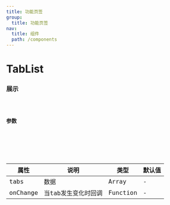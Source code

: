 ```yaml
---
title: 功能页签
group: 
  title: 功能页签
nav:
  title: 组件
  path: /components
---
```


# TabList
### 展示

<code src="./demos/demo.tsx" />

### 参数

<API />

###

| 属性    | 说明                 | 类型   | 默认值 |
| ------- | -------------------- | ------ | ------ |
| tabs | 数据 | Array | - |
| onChange | 当tab发生变化时回调 | Function | - |
